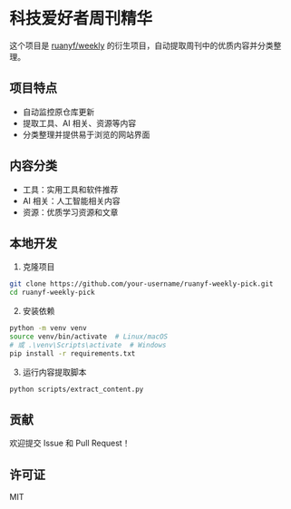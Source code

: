 # 科技爱好者周刊精华

这个项目是 [ruanyf/weekly](https://github.com/ruanyf/weekly) 的衍生项目，自动提取周刊中的优质内容并分类整理。

## 项目特点

- 自动监控原仓库更新
- 提取工具、AI 相关、资源等内容
- 分类整理并提供易于浏览的网站界面

## 内容分类

- 工具：实用工具和软件推荐
- AI 相关：人工智能相关内容
- 资源：优质学习资源和文章

## 本地开发

1. 克隆项目

```bash
git clone https://github.com/your-username/ruanyf-weekly-pick.git
cd ruanyf-weekly-pick
```

2. 安装依赖

```bash
python -m venv venv
source venv/bin/activate  # Linux/macOS
# 或 .\venv\Scripts\activate  # Windows
pip install -r requirements.txt
```

3. 运行内容提取脚本

```bash
python scripts/extract_content.py
```

## 贡献

欢迎提交 Issue 和 Pull Request！

## 许可证

MIT
